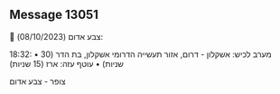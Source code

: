 ## Message 13051

🔴 צבע אדום (08/10/2023):

18:32:
• מערב לכיש: אשקלון - דרום, אזור תעשייה הדרומי אשקלון, בת הדר (30 שניות)
• עוטף עזה: ארז (15 שניות)

צופר - צבע אדום

